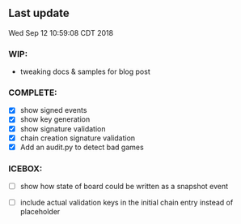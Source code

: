 ## Last update

Wed Sep 12 10:59:08 CDT 2018

### WIP:

- tweaking docs & samples for blog post

### COMPLETE:

- [x] show signed events
- [x] show key generation
- [x] show signature validation 
- [x] chain creation signature validation 
- [x] Add an audit.py to detect bad games

### ICEBOX:

- [ ] show how state of board could be written as a snapshot event
- [ ] include actual validation keys in the initial chain entry instead of placeholder

